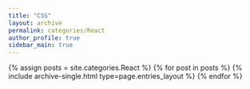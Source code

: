 ```yaml
---
title: "CSS"
layout: archive
permalink: categories/React
author_profile: true
sidebar_main: true
---
```




{% assign posts = site.categories.React %}
{% for post in posts %} {% include archive-single.html type=page.entries_layout %} {% endfor %}